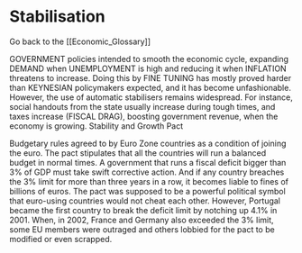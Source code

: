 # Stabilisation

Go back to the [[Economic_Glossary]]


GOVERNMENT policies intended to smooth the economic cycle, expanding DEMAND when UNEMPLOYMENT is high and reducing it when INFLATION threatens to increase. Doing this by FINE TUNING has mostly proved harder than KEYNESIAN policymakers expected, and it has become unfashionable. However, the use of automatic stabilisers remains widespread. For instance, social handouts from the state usually increase during tough times, and taxes increase (FISCAL DRAG), boosting government revenue, when the economy is growing.
Stability and Growth Pact

Budgetary rules agreed to by Euro Zone countries as a condition of joining the euro. The pact stipulates that all the countries will run a balanced budget in normal times. A government that runs a fiscal deficit bigger than 3% of GDP must take swift corrective action. And if any country breaches the 3% limit for more than three years in a row, it becomes liable to fines of billions of euros. The pact was supposed to be a powerful political symbol that euro-using countries would not cheat each other. However, Portugal became the first country to break the deficit limit by notching up 4.1% in 2001. When, in 2002, France and Germany also exceeded the 3% limit, some EU members were outraged and others lobbied for the pact to be modified or even scrapped.

